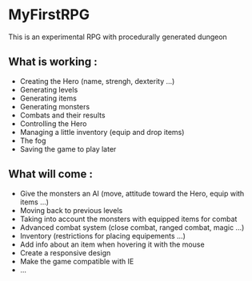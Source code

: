 MyFirstRPG
==========

This is an experimental RPG with procedurally generated dungeon

What is working :
---------------
- Creating the Hero (name, strengh, dexterity ...)
- Generating levels
- Generating items
- Generating monsters
- Combats and their results
- Controlling the Hero
- Managing a little inventory (equip and drop items)
- The fog
- Saving the game to play later

What will come :
--------------
- Give the monsters an AI (move, attitude toward the Hero, equip with items ...)
- Moving back to previous levels
- Taking into account the monsters with equipped items for combat
- Advanced combat system (close combat, ranged combat, magic ...)
- Inventory (restrictions for placing equipements ...)
- Add info about an item when hovering it with the mouse
- Create a responsive design
- Make the game compatible with IE
- ...
